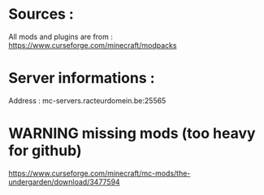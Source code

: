 # Sources :
All mods and plugins are from : https://www.curseforge.com/minecraft/modpacks

# Server informations :
Address : mc-servers.racteurdomein.be:25565

# WARNING missing mods (too heavy for github)
https://www.curseforge.com/minecraft/mc-mods/the-undergarden/download/3477594
